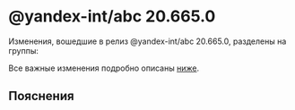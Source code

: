 # @yandex-int/abc 20.665.0

<!-- ЧЕЛОВЕЧЕСКОЕ ВСТУПЛЕНИЕ -->

Изменения, вошедшие в релиз @yandex-int/abc 20.665.0, разделены на группы:

Все важные изменения подробно описаны [ниже](#Пояснения).

## Пояснения

